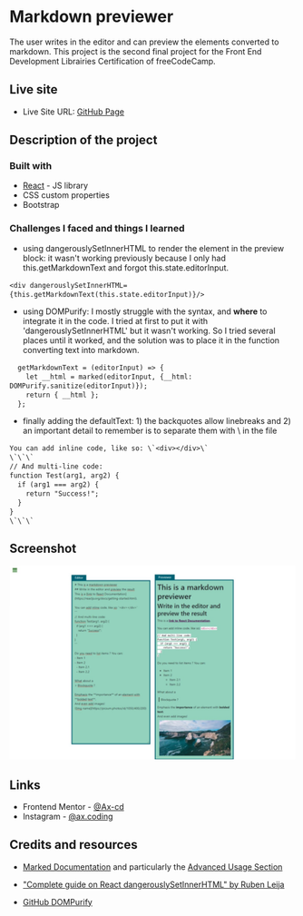 # Markdown previewer

The user writes in the editor and can preview the elements converted to markdown.
This project is the second final project for the Front End Development Librairies Certification of freeCodeCamp.

## Live site

- Live Site URL: [GitHub Page](https://ax-cd.github.io/markdown-previewer/)

## Description of the project

### Built with

- [React](https://reactjs.org/) - JS library
- CSS custom properties
- Bootstrap

### Challenges I faced and things I learned

- using dangerouslySetInnerHTML to render the element in the preview block: it wasn't working previously because I only had this.getMarkdownText and forgot this.state.editorInput.

```
<div dangerouslySetInnerHTML={this.getMarkdownText(this.state.editorInput)}/>
```

- using DOMPurify: I mostly struggle with the syntax, and **where** to integrate it in the code. I tried at first to put it with 'dangerouslySetInnerHTML' but it wasn't working. So I tried several places until it worked, and the solution was to place it in the function converting text into markdown.

```
  getMarkdownText = (editorInput) => {
    let __html = marked(editorInput, {__html: DOMPurify.sanitize(editorInput)});
    return { __html };
  };
```

- finally adding the defaultText: 1) the backquotes allow linebreaks and 2) an important detail to remember is to separate them with \ in the file

```
You can add inline code, like so: \`<div></div>\`
\`\`\`
// And multi-line code:
function Test(arg1, arg2) {
  if (arg1 === arg2) {
    return "Success!";
  }
}
\`\`\`
```

## Screenshot

![](./src/desktop-design-screenshot.jpeg)

## Links

- Frontend Mentor - [@Ax-cd](https://www.frontendmentor.io/profile/Ax-cd)
- Instagram - [@ax.coding](https://www.instagram.com/ax.coding/)

## Credits and resources

- [Marked Documentation](https://marked.js.org/) and particularly the [Advanced Usage Section](https://marked.js.org/using_advanced)

- ["Complete guide on React dangerouslySetInnerHTML" by Ruben Leija](https://linguinecode.com/post/complete-guide-react-dangerouslysetinnerhtml)

- [GitHub DOMPurify](https://github.com/cure53/DOMPurify)

